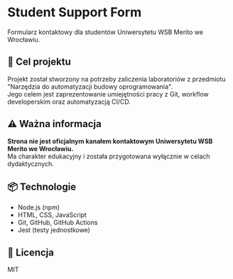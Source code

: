 # Student Support Form

Formularz kontaktowy dla studentów Uniwersytetu WSB Merito we Wrocławiu.

## 🎯 Cel projektu

Projekt został stworzony na potrzeby zaliczenia laboratoriów z przedmiotu "Narzędzia do automatyzacji budowy oprogramowania".<br>Jego celem jest zaprezentowanie umiejętności pracy z Git, workflow developerskim oraz automatyzacją CI/CD.

## ⚠️ Ważna informacja

**Strona nie jest oficjalnym kanałem kontaktowym Uniwersytetu WSB Merito we Wrocławiu.**  
Ma charakter edukacyjny i została przygotowana wyłącznie w celach dydaktycznych.

## 📦 Technologie

- Node.js (npm)
- HTML, CSS, JavaScript
- Git, GitHub, GitHub Actions
- Jest (testy jednostkowe)

## 📄 Licencja

MIT
